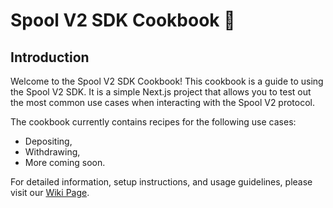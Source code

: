 # Spool V2 SDK Cookbook 🍲

## Introduction

Welcome to the Spool V2 SDK Cookbook! This cookbook is a guide to using the Spool V2 SDK. It is a simple Next.js project that allows you to test out the most common use cases when interacting with the Spool V2 protocol.

The cookbook currently contains recipes for the following use cases:

- Depositing,
- Withdrawing,
- More coming soon.

For detailed information, setup instructions, and usage guidelines, please visit our [Wiki Page](https://github.com/solidant/spool-v2-sdk-cookbook/wiki).
